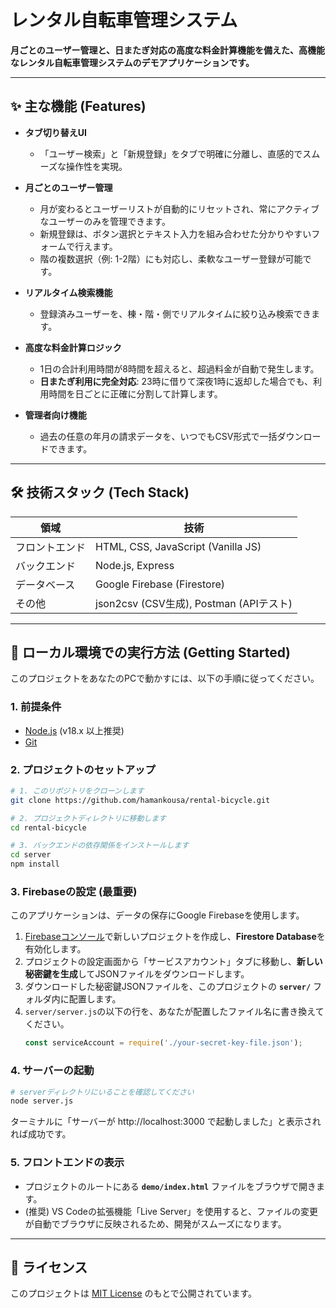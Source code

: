 ﻿# レンタル自転車管理システム

**月ごとのユーザー管理と、日またぎ対応の高度な料金計算機能を備えた、高機能なレンタル自転車管理システムのデモアプリケーションです。**

---

## ✨ 主な機能 (Features)

-   **タブ切り替えUI**
    -   「ユーザー検索」と「新規登録」をタブで明確に分離し、直感的でスムーズな操作性を実現。

-   **月ごとのユーザー管理**
    -   月が変わるとユーザーリストが自動的にリセットされ、常にアクティブなユーザーのみを管理できます。
    -   新規登録は、ボタン選択とテキスト入力を組み合わせた分かりやすいフォームで行えます。
    -   階の複数選択（例: 1-2階）にも対応し、柔軟なユーザー登録が可能です。

-   **リアルタイム検索機能**
    -   登録済みユーザーを、棟・階・側でリアルタイムに絞り込み検索できます。

-   **高度な料金計算ロジック**
    -   1日の合計利用時間が8時間を超えると、超過料金が自動で発生します。
    -   **日またぎ利用に完全対応**: 23時に借りて深夜1時に返却した場合でも、利用時間を日ごとに正確に分割して計算します。

-   **管理者向け機能**
    -   過去の任意の年月の請求データを、いつでもCSV形式で一括ダウンロードできます。

---

## 🛠️ 技術スタック (Tech Stack)

| 領域         | 技術                                      |
| ------------ | ----------------------------------------- |
| フロントエンド | HTML, CSS, JavaScript (Vanilla JS)        |
| バックエンド   | Node.js, Express                          |
| データベース | Google Firebase (Firestore)               |
| その他       | json2csv (CSV生成), Postman (APIテスト)     |

---

## 🚀 ローカル環境での実行方法 (Getting Started)

このプロジェクトをあなたのPCで動かすには、以下の手順に従ってください。

### 1. 前提条件
-   [Node.js](https://nodejs.org/) (v18.x 以上推奨)
-   [Git](https://git-scm.com/)

### 2. プロジェクトのセットアップ
```bash
# 1. このリポジトリをクローンします
git clone https://github.com/hamankousa/rental-bicycle.git

# 2. プロジェクトディレクトリに移動します
cd rental-bicycle

# 3. バックエンドの依存関係をインストールします
cd server
npm install
```

### 3. Firebaseの設定 (最重要)
このアプリケーションは、データの保存にGoogle Firebaseを使用します。

1.  [Firebaseコンソール](https://console.firebase.google.com/)で新しいプロジェクトを作成し、**Firestore Database**を有効化します。
2.  プロジェクトの設定画面から「サービスアカウント」タブに移動し、**新しい秘密鍵を生成**してJSONファイルをダウンロードします。
3.  ダウンロードした秘密鍵JSONファイルを、このプロジェクトの **`server/`** フォルダ内に配置します。
4.  `server/server.js`の以下の行を、あなたが配置したファイル名に書き換えてください。
    ```javascript
    const serviceAccount = require('./your-secret-key-file.json'); 
    ```

### 4. サーバーの起動
```bash
# serverディレクトリにいることを確認してください
node server.js
```
ターミナルに「サーバーが http://localhost:3000 で起動しました」と表示されれば成功です。

### 5. フロントエンドの表示
-   プロジェクトのルートにある **`demo/index.html`** ファイルをブラウザで開きます。
-   (推奨) VS Codeの拡張機能「Live Server」を使用すると、ファイルの変更が自動でブラウザに反映されるため、開発がスムーズになります。

---

## 📜 ライセンス

このプロジェクトは [MIT License](LICENSE.md) のもとで公開されています。

